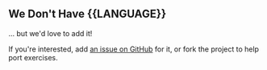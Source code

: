 ## We Don't Have {{LANGUAGE}}

... but we'd love to add it!

If you're interested, add [an issue on GitHub](https://github.com/exercism/exercism.io/issues) for it, or fork the project to help port exercises.

